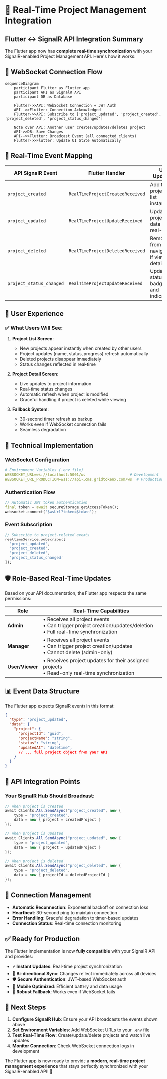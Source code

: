 # 🚀 Real-Time Project Management Integration

## Flutter ↔️ SignalR API Integration Summary

The Flutter app now has **complete real-time synchronization** with your SignalR-enabled Project Management API. Here's how it works:

## 📡 WebSocket Connection Flow

```mermaid
sequenceDiagram
    participant Flutter as Flutter App
    participant API as SignalR API
    participant DB as Database
    
    Flutter->>API: WebSocket Connection + JWT Auth
    API-->>Flutter: Connection Acknowledged
    Flutter->>API: Subscribe to ['project_updated', 'project_created', 'project_deleted', 'project_status_changed']
    
    Note over API: Another user creates/updates/deletes project
    API->>DB: Save Changes
    API-->>Flutter: Broadcast Event (all connected clients)
    Flutter->>Flutter: Update UI State Automatically
```

## 🔄 Real-Time Event Mapping

| API SignalR Event | Flutter Handler | UI Update |
|------------------|-----------------|-----------|
| `project_created` | `RealTimeProjectCreatedReceived` | Add to project list instantly |
| `project_updated` | `RealTimeProjectUpdateReceived` | Update project data in real-time |
| `project_deleted` | `RealTimeProjectDeletedReceived` | Remove from list, navigate if viewing details |
| `project_status_changed` | `RealTimeProjectUpdateReceived` | Update status badges and indicators |

## 📱 User Experience

### ✅ **What Users Will See:**

1. **Project List Screen**:
   - New projects appear instantly when created by other users
   - Project updates (name, status, progress) refresh automatically
   - Deleted projects disappear immediately
   - Status changes reflected in real-time

2. **Project Detail Screen**:
   - Live updates to project information
   - Real-time status changes
   - Automatic refresh when project is modified
   - Graceful handling if project is deleted while viewing

3. **Fallback System**:
   - 30-second timer refresh as backup
   - Works even if WebSocket connection fails
   - Seamless degradation

## 🔧 Technical Implementation

### **WebSocket Configuration**
```yaml
# Environment Variables (.env file)
WEBSOCKET_URL=ws://localhost:5001/ws                    # Development
WEBSOCKET_URL_PRODUCTION=wss://api-icms.gridtokenx.com/ws  # Production
```

### **Authentication Flow**
```dart
// Automatic JWT token authentication
final token = await secureStorage.getAccessToken();
websocket.connect('$wsUrl?token=$token');
```

### **Event Subscription**
```dart
// Subscribe to project-related events
realtimeService.subscribe([
  'project_updated',
  'project_created', 
  'project_deleted',
  'project_status_changed'
]);
```

## 🛡️ Role-Based Real-Time Updates

Based on your API documentation, the Flutter app respects the same permissions:

| Role | Real-Time Capabilities |
|------|----------------------|
| **Admin** | • Receives all project events<br>• Can trigger project creation/updates/deletion<br>• Full real-time synchronization |
| **Manager** | • Receives all project events<br>• Can trigger project creation/updates<br>• Cannot delete (admin-only) |
| **User/Viewer** | • Receives project updates for their assigned projects<br>• Read-only real-time synchronization |

## 📊 Event Data Structure

The Flutter app expects SignalR events in this format:

```json
{
  "type": "project_updated",
  "data": {
    "project": {
      "projectId": "guid",
      "projectName": "string", 
      "status": "string",
      "updatedAt": "datetime",
      // ... full project object from your API
    }
  }
}
```

## 🔌 API Integration Points

### **Your SignalR Hub Should Broadcast:**

```csharp
// When project is created
await Clients.All.SendAsync("project_created", new { 
    type = "project_created",
    data = new { project = createdProject }
});

// When project is updated  
await Clients.All.SendAsync("project_updated", new {
    type = "project_updated", 
    data = new { project = updatedProject }
});

// When project is deleted
await Clients.All.SendAsync("project_deleted", new {
    type = "project_deleted",
    data = new { projectId = deletedProjectId }
});
```

## 🚦 Connection Management

- **Automatic Reconnection**: Exponential backoff on connection loss
- **Heartbeat**: 30-second ping to maintain connection
- **Error Handling**: Graceful degradation to timer-based updates
- **Connection Status**: Real-time connection monitoring

## ✅ **Ready for Production**

The Flutter implementation is now **fully compatible** with your SignalR API and provides:

- ⚡ **Instant Updates**: Real-time project synchronization
- 🔄 **Bi-directional Sync**: Changes reflect immediately across all devices  
- 🛡️ **Secure Authentication**: JWT-based WebSocket auth
- 📱 **Mobile Optimized**: Efficient battery and data usage
- 🔧 **Robust Fallback**: Works even if WebSocket fails

## 🎯 Next Steps

1. **Configure SignalR Hub**: Ensure your API broadcasts the events shown above
2. **Set Environment Variables**: Add WebSocket URLs to your `.env` file
3. **Test Real-Time Flow**: Create/update/delete projects and watch live updates
4. **Monitor Connection**: Check WebSocket connection logs in development

The Flutter app is now ready to provide a **modern, real-time project management experience** that stays perfectly synchronized with your SignalR-enabled API! 🎉

